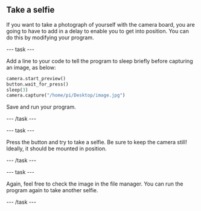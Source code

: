 ## Take a selfie

If you want to take a photograph of yourself with the camera board, you are going to have to add in a delay to enable you to get into position. You can do this by modifying your program.

--- task ---

Add a line to your code to tell the program to sleep briefly before capturing an image, as below:

```python
camera.start_preview()
button.wait_for_press()
sleep(3)
camera.capture("/home/pi/Desktop/image.jpg")
```

Save and run your program.

--- /task ---

--- task ---

Press the button and try to take a selfie. Be sure to keep the camera still! Ideally, it should be mounted in position.

--- /task ---

--- task ---

Again, feel free to check the image in the file manager. You can run the program again to take another selfie.

--- /task ---
